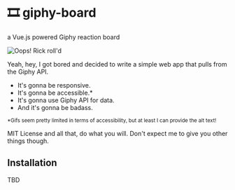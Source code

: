 # 🎞 giphy-board
a Vue.js powered Giphy reaction board

![Oops! Rick roll'd](https://media.giphy.com/media/5kq0GCjHA8Rwc/giphy.gif)

Yeah, hey, I got bored and decided to write a simple web app that pulls from the Giphy API.

* It's gonna be responsive.
* It's gonna be accessible.*
* It's gonna use Giphy API for data.
* And it's gonna be badass.

<sub>*Gifs seem pretty limited in terms of accessibility, but at least I can provide the alt text!</sub>

MIT License and all that, do what you will.  Don't expect me to give you other things though.

## Installation

TBD